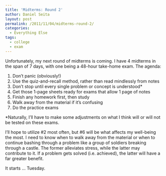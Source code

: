 ```yaml
---
title: 'Midterms: Round 2'
author: Daniel Seita
layout: post
permalink: /2011/11/04/midterms-round-2/
categories:
  - Everything Else
tags:
  - college
  - exam
---
```

Unfortunately, my next round of midterms is coming. I have 4 midterms in the span of 7 days, with one being a 48-hour take-home exam. The agenda:

1. Don&#8217;t panic (obviously!)  
2. Use the quiz-and-recall method, rather than read mindlessly from notes  
3. Don&#8217;t stop until every single problem or concept is understood*  
4. Get those 1-page sheets ready for exams that allow 1 page of notes  
5. Finish any homework first, then study  
6. Walk away from the material if it&#8217;s confusing  
7. Do the practice exams

*Naturally, I&#8217;ll have to make some adjustments on what I think will or will not be tested on these exams.

I&#8217;ll hope to utilize #2 most often, but #6 will be what affects my well-being the most. I need to know when to walk away from the material or when to continue bashing through a problem like a group of soldiers breaking through a castle. The former alleviates stress, while the latter may contribute to it. If a problem gets solved (i.e. achieved), the latter will have a far greater benefit.

It starts &#8230; Tuesday.